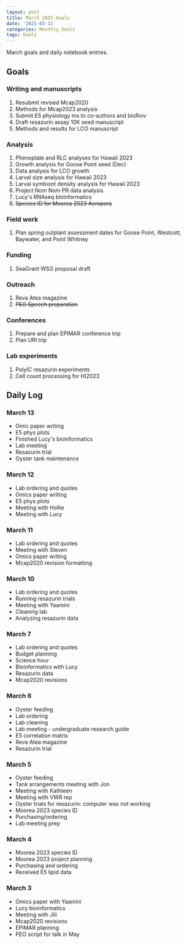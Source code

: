 ```yaml
---
layout: post
title: March 2025 Goals
date: '2025-03-11'
categories: Monthly_Goals
tags: Goals
---
```


March goals and daily notebook entries. 

## Goals  

### Writing and manuscripts 
              
1. Resubmit revised Mcap2020
2. Methods for Mcap2023 analysis
3. Submit E5 physiology ms to co-authors and bioRxiv 
4. Draft resazurin assay 10K seed manuscript
5. Methods and results for LCO manuscript 

### Analysis

1. Phenoplate and RLC analyses for Hawaii 2023
2. Growth analysis for Goose Point seed (Dec)
3. Data analysis for LCO growth 
4. Larval size analysis for Hawaii 2023
5. Larval symbiont density analysis for Hawaii 2023
6. Project Nom Nom PR data analysis 
7. Lucy's RNAseq bioinformatics 
8. ~~Species ID for Moorea 2023 Acropora~~

### Field work 

1. Plan spring outplant assessment dates for Goose Point, Westcott, Baywater, and Point Whitney 

### Funding

1. SeaGrant WSG proposal draft 

### Outreach 

1. Reva Atea magazine 
2. ~~PEO Speech preparation~~ 

### Conferences 

1. Prepare and plan EPIMAR conference trip 
2. Plan URI trip 

### Lab experiments 

1. PolyIC resazurin experiments 
2. Cell count processing for HI2023

## **Daily Log**   

### March 13

- Omic paper writing 
- E5 phys plots
- Finished Lucy's bioinformatics 
- Lab meeting 
- Resazurin trial
- Oyster tank maintenance 

### March 12

- Lab ordering and quotes
- Omics paper writing 
- E5 phys plots
- Meeting with Hollie
- Meeting with Lucy 

### March 11

- Lab ordering and quotes
- Meeting with Steven 
- Omics paper writing 
- Mcap2020 revision formatting 

### March 10

- Lab ordering and quotes
- Running resazurin trials 
- Meeting with Yaamini
- Cleaning lab 
- Analyzing resazurin data 

### March 7

- Lab ordering and quotes
- Budget planning 
- Science hour 
- Bioinformatics with Lucy
- Resazurin data 
- Mcap2020 revisions

### March 6

- Oyster feeding
- Lab ordering 
- Lab cleaning 
- Lab meeting - undergraduate research guide 
- E5 correlation matrix 
- Reva Atea magazine 
- Resazurin trial

### March 5

- Oyster feeding
- Tank arrangements meeting with Jon 
- Meeting with Kathleen
- Meeting with VWR rep 
- Oyster trials for resazurin: computer was not working 
- Moorea 2023 species ID 
- Purchasing/ordering 
- Lab meeting prep

### March 4

- Moorea 2023 species ID
- Moorea 2023 project planning 
- Purchasing and ordering 
- Received E5 lipid data 

### March 3

- Omics paper with Yaamini
- Lucy bioinformatics 
- Meeting with Jill 
- Mcap2020 revisions 
- EPIMAR planning 
- PEO script for talk in May 

